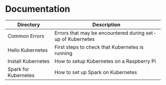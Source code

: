# Documentation

| Directory  | Description                                                  |
| ---------- | ------------------------------------------------------------ |
| Common Errors | Errors that may be encountered during set-up of Kubernetes |
| Hello Kubernetes      | First steps to check that Kubernetes is running |
| Install Kubernetes       | How to setup Kubernetes on a Raspberry Pi  |
| Spark for Kubernetes       | How to set up Spark on Kubernetes |
